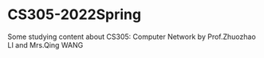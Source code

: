 # CS305-2022Spring
Some studying content about CS305: Computer Network by Prof.Zhuozhao LI and Mrs.Qing WANG
